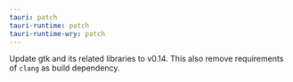 ```yaml
---
tauri: patch
tauri-runtime: patch
tauri-runtime-wry: patch
---
```


Update gtk and its related libraries to v0.14. This also remove requirements of `clang` as build dependency.

